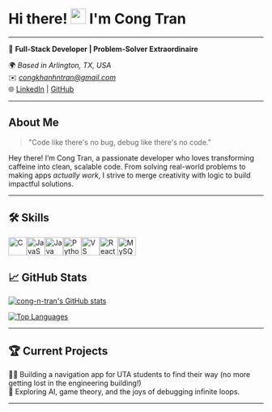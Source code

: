 # Hi there! <img src="https://media.giphy.com/media/hvRJCLFzcasrR4ia7z/giphy.gif" width="30px"> I'm Cong Tran  
---

🌟 **Full-Stack Developer | Problem-Solver Extraordinaire**  

🌍 *Based in Arlington, TX, USA*  
✉️ *[congkhanhntran@gmail.com](mailto:congkhanhntran@gmail.com)*  
🌐 [LinkedIn](https://www.linkedin.com/in/cong-n-tran/) | [GitHub](https://github.com/cong-n-tran)  

---

## About Me

> "Code like there's no bug, debug like there's no code."  

Hey there! I’m Cong Tran, a passionate developer who loves transforming caffeine into clean, scalable code. From solving real-world problems to making apps *actually work*, I strive to merge creativity with logic to build impactful solutions.

---

## 🛠️ Skills  

<p align="left">
<a href="https://docs.microsoft.com/en-us/cpp/?view=msvc-170" target="_blank" rel="noreferrer"><img src="https://raw.githubusercontent.com/danielcranney/readme-generator/main/public/icons/skills/c-colored.svg" width="36" height="36" alt="C" /></a><a href="https://developer.mozilla.org/en-US/docs/Web/JavaScript" target="_blank" rel="noreferrer"><img src="https://raw.githubusercontent.com/danielcranney/readme-generator/main/public/icons/skills/javascript-colored.svg" width="36" height="36" alt="JavaScript" /></a><a href="https://www.oracle.com/java/" target="_blank" rel="noreferrer"><img src="https://raw.githubusercontent.com/danielcranney/readme-generator/main/public/icons/skills/java-colored.svg" width="36" height="36" alt="Java" /></a><a href="https://www.python.org/" target="_blank" rel="noreferrer"><img src="https://raw.githubusercontent.com/danielcranney/readme-generator/main/public/icons/skills/python-colored.svg" width="36" height="36" alt="Python" /></a><a href="https://code.visualstudio.com/" target="_blank" rel="noreferrer"><img src="https://raw.githubusercontent.com/danielcranney/readme-generator/main/public/icons/skills/visualstudiocode.svg" width="36" height="36" alt="VS Code" /></a><a href="https://reactjs.org/" target="_blank" rel="noreferrer"><img src="https://raw.githubusercontent.com/danielcranney/readme-generator/main/public/icons/skills/react-colored.svg" width="36" height="36" alt="React" /></a><a href="https://www.mysql.com/" target="_blank" rel="noreferrer"><img src="https://raw.githubusercontent.com/danielcranney/readme-generator/main/public/icons/skills/mysql-colored.svg" width="36" height="36" alt="MySQL" /></a>
</p>


## 📈 GitHub Stats  


<a href="http://www.github.com/cong-n-tran"><img src="https://github-readme-stats.vercel.app/api?username=cong-n-tran&show_icons=true&count_private=true&title_color=ff8c00&text_color=ffffff&icon_color=ff8c00&bg_color=2d2d2d&hide_border=true&show_icons=true" alt="cong-n-tran's GitHub stats" /></a>  

<a href="https://github.com/cong-n-tran" align="left"><img src="https://github-readme-stats.vercel.app/api/top-langs/?username=cong-n-tran&langs_count=10&title_color=ff8c00&text_color=ffffff&icon_color=ff8c00&bg_color=2d2d2d&hide_border=true&locale=en&custom_title=Top%20%Languages" alt="Top Languages" /></a>  

---


## 🏆 Current Projects  

👨‍💻 Building a navigation app for UTA students to find their way (no more getting lost in the engineering building!)  
🚀 Exploring AI, game theory, and the joys of debugging infinite loops.  

--- 
